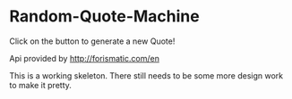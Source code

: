 # Random-Quote-Machine

Click on the button to generate a new Quote!

Api provided by http://forismatic.com/en

This is a working skeleton.  There still needs to be some more design work to make it pretty.
